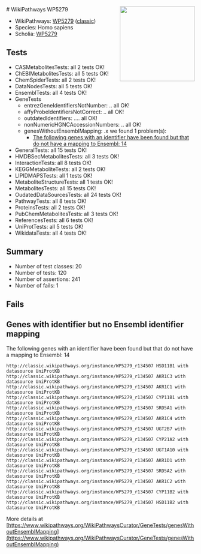 <img style="float: right; width: 200px" src="https://upload.wikimedia.org/wikipedia/commons/thumb/8/83/Wplogo_with_text_500.png/640px-Wplogo_with_text_500.png" />
# WikiPathways WP5279

* WikiPathways: [WP5279](https://wikipathways.org/pathways/WP5279) ([classic](https://classic.wikipathways.org/instance/WP5279))
* Species: Homo sapiens
* Scholia: [WP5279](https://scholia.toolforge.org/wikipathways/WP5279)
## Tests
* CASMetabolitesTests: all 2 tests OK!
* ChEBIMetabolitesTests: all 5 tests OK!
* ChemSpiderTests: all 2 tests OK!
* DataNodesTests: all 5 tests OK!
* EnsemblTests: all 4 tests OK!
* GeneTests
    * entrezGeneIdentifiersNotNumber: .. all OK!
    * affyProbeIdentifiersNotCorrect: .. all OK!
    * outdatedIdentifiers: .... all OK!
    * nonNumericHGNCAccessionNumbers: .. all OK!
    * genesWithoutEnsemblMapping: .x we found 1 problem(s):
        * [The following genes with an identifier have been found but that do not have a mapping to Ensembl: 14](#c4e54311)
* GeneralTests: all 15 tests OK!
* HMDBSecMetabolitesTests: all 3 tests OK!
* InteractionTests: all 8 tests OK!
* KEGGMetaboliteTests: all 2 tests OK!
* LIPIDMAPSTests: all 1 tests OK!
* MetaboliteStructureTests: all 1 tests OK!
* MetabolitesTests: all 15 tests OK!
* OudatedDataSourcesTests: all 24 tests OK!
* PathwayTests: all 8 tests OK!
* ProteinsTests: all 2 tests OK!
* PubChemMetabolitesTests: all 3 tests OK!
* ReferencesTests: all 6 tests OK!
* UniProtTests: all 5 tests OK!
* WikidataTests: all 4 tests OK!


## Summary

* Number of test classes: 20
* Number of tests: 120
* Number of assertions: 241
* Number of fails: 1

## Fails

<a name="c4e54311" />

## Genes with identifier but no Ensembl identifier mapping

The following genes with an identifier have been found but that do not have a mapping to Ensembl: 14
```
http://classic.wikipathways.org/instance/WP5279_r134507 HSD11B1 with datasource UniProtKB
http://classic.wikipathways.org/instance/WP5279_r134507 AKR1C3 with datasource UniProtKB
http://classic.wikipathways.org/instance/WP5279_r134507 AKR1C1 with datasource UniProtKB
http://classic.wikipathways.org/instance/WP5279_r134507 CYP11B1 with datasource UniProtKB
http://classic.wikipathways.org/instance/WP5279_r134507 SRD5A1 with datasource UniProtKB
http://classic.wikipathways.org/instance/WP5279_r134507 AKR1C4 with datasource UniProtKB
http://classic.wikipathways.org/instance/WP5279_r134507 UGT2B7 with datasource UniProtKB
http://classic.wikipathways.org/instance/WP5279_r134507 CYP21A2 with datasource UniProtKB
http://classic.wikipathways.org/instance/WP5279_r134507 UGT1A10 with datasource UniProtKB
http://classic.wikipathways.org/instance/WP5279_r134507 AKR1D1 with datasource UniProtKB
http://classic.wikipathways.org/instance/WP5279_r134507 SRD5A2 with datasource UniProtKB
http://classic.wikipathways.org/instance/WP5279_r134507 AKR1C2 with datasource UniProtKB
http://classic.wikipathways.org/instance/WP5279_r134507 CYP11B2 with datasource UniProtKB
http://classic.wikipathways.org/instance/WP5279_r134507 HSD11B2 with datasource UniProtKB
```

More details at [https://www.wikipathways.org/WikiPathwaysCurator/GeneTests/genesWithoutEnsemblMapping](https://www.wikipathways.org/WikiPathwaysCurator/GeneTests/genesWithoutEnsemblMapping)

